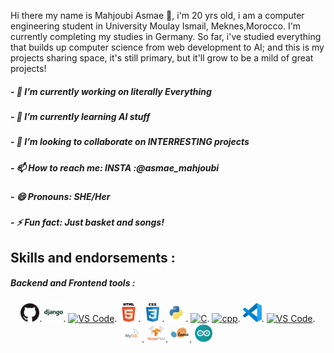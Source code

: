 Hi there my name is Mahjoubi Asmae 👋, i'm 20 yrs old, i am a computer engineering student in University Moulay Ismail, Meknes,Morocco. I'm currently completing my studies in Germany. So far, i've studied everything that builds up computer science from web development to AI; and this is my projects sharing space, it's still primary, but it'll grow to be a mild of great projects!

##### - 🔭 I’m currently working on literally Everything

##### - 🌱 I’m currently learning AI stuff

##### - 👯 I’m looking to collaborate on INTERRESTING projects


##### - 📫 How to reach me: INSTA :@asmae_mahjoubi

##### - 😄 Pronouns: SHE/Her

##### - ⚡ Fun fact: Just basket and songs!

## Skills and endorsements :

##### Backend and Frontend tools :


<p align="center" dir="auto">
<a target="_blank" rel="noopener noreferrer" href="https://raw.githubusercontent.com/github/explore/78df643247d429f6cc873026c0622819ad797942/topics/github/github.png"><img src="https://raw.githubusercontent.com/github/explore/78df643247d429f6cc873026c0622819ad797942/topics/github/github.png" alt="VS Code" height="30" style="max-width: 100%;"></a>.
  <a target="_blank" rel="noopener noreferrer" href="https://raw.githubusercontent.com/github/explore/80688e429a7d4ef2fca1e82350fe8e3517d3494d/topics/django/django.png"><img src="https://raw.githubusercontent.com/github/explore/80688e429a7d4ef2fca1e82350fe8e3517d3494d/topics/django/django.png" alt="VS Code" height="30" style="max-width: 100%;"></a>.
  <a target="_blank" rel="noopener noreferrer" href="https://raw.githubusercontent.com/jmnote/z-icons/master/svg/java.svg"><img src="https://raw.githubusercontent.com/jmnote/z-icons/master/svg/java.svg" alt="VS Code" height="30" style="max-width: 100%;"></a>.
  <a target="_blank" rel="noopener noreferrer" href="https://raw.githubusercontent.com/github/explore/80688e429a7d4ef2fca1e82350fe8e3517d3494d/topics/html/html.png"><img src="https://raw.githubusercontent.com/github/explore/80688e429a7d4ef2fca1e82350fe8e3517d3494d/topics/html/html.png" alt="VS Code" height="30" style="max-width: 100%;"></a>.
   <a target="_blank" rel="noopener noreferrer" href="https://raw.githubusercontent.com/github/explore/80688e429a7d4ef2fca1e82350fe8e3517d3494d/topics/css/css.png"><img src="https://raw.githubusercontent.com/github/explore/80688e429a7d4ef2fca1e82350fe8e3517d3494d/topics/css/css.png" alt="VS Code" height="30" style="max-width: 100%;"></a>.
<a target="_blank" rel="noopener noreferrer" href="https://raw.githubusercontent.com/github/explore/80688e429a7d4ef2fca1e82350fe8e3517d3494d/topics/python/python.png"><img src="https://raw.githubusercontent.com/github/explore/80688e429a7d4ef2fca1e82350fe8e3517d3494d/topics/python/python.png" alt="Python" height="30" style="max-width: 100%;"></a>.
<a target="_blank" rel="noopener noreferrer" href="https://raw.githubusercontent.com/jmnote/z-icons/master/svg/c.svg"><img src="https://raw.githubusercontent.com/jmnote/z-icons/master/svg/c.svg" alt="C" height="30" style="max-width: 100%;"></a>.
  <a target="_blank" rel="noopener noreferrer" href="https://raw.githubusercontent.com/jmnote/z-icons/master/svg/cpp.svg"><img src="https://raw.githubusercontent.com/jmnote/z-icons/master/svg/cpp.svg" alt="cpp" height="30" style="max-width: 100%;"></a>.
<a target="_blank" rel="noopener noreferrer" href="https://raw.githubusercontent.com/github/explore/80688e429a7d4ef2fca1e82350fe8e3517d3494d/topics/visual-studio-code/visual-studio-code.png"><img src="https://raw.githubusercontent.com/github/explore/80688e429a7d4ef2fca1e82350fe8e3517d3494d/topics/visual-studio-code/visual-studio-code.png" alt="VS Code" height="30" style="max-width: 100%;"></a>.
  <a target="_blank" rel="noopener noreferrer" href="https://raw.githubusercontent.com/jmnote/z-icons/master/svg/r.svg"><img src="https://raw.githubusercontent.com/jmnote/z-icons/master/svg/r.svg" alt="VS Code" height="30" style="max-width: 100%;"></a>.
  <a target="_blank" rel="noopener noreferrer" href="https://raw.githubusercontent.com/github/explore/80688e429a7d4ef2fca1e82350fe8e3517d3494d/topics/mysql/mysql.png"><img src="https://raw.githubusercontent.com/github/explore/80688e429a7d4ef2fca1e82350fe8e3517d3494d/topics/mysql/mysql.png" alt="VS Code" height="30" style="max-width: 100%;"></a>.
   <a target="_blank" rel="noopener noreferrer" href="https://raw.githubusercontent.com/github/explore/80688e429a7d4ef2fca1e82350fe8e3517d3494d/topics/tensorflow/tensorflow.png"><img src="https://raw.githubusercontent.com/github/explore/80688e429a7d4ef2fca1e82350fe8e3517d3494d/topics/tensorflow/tensorflow.png" alt="VS Code" height="30" style="max-width: 100%;"></a>.
  <a target="_blank" rel="noopener noreferrer" href="https://raw.githubusercontent.com/github/explore/80688e429a7d4ef2fca1e82350fe8e3517d3494d/topics/scikit-learn/scikit-learn.png"><img src="https://raw.githubusercontent.com/github/explore/80688e429a7d4ef2fca1e82350fe8e3517d3494d/topics/scikit-learn/scikit-learn.png" alt="Python" height="30" style="max-width: 100%;"></a>.
  <a target="_blank" rel="noopener noreferrer" href="https://raw.githubusercontent.com/github/explore/80688e429a7d4ef2fca1e82350fe8e3517d3494d/topics/arduino/arduino.png"><img  alt="Arduino" height="30" src="https://raw.githubusercontent.com/github/explore/80688e429a7d4ef2fca1e82350fe8e3517d3494d/topics/arduino/arduino.png" style="max-width: 100%;"></a>
</p>
<p align="center" dir="auto">
<img src="https://media4.giphy.com/media/FPbnShq1h1IS5FQyPD/giphy.gif?cid=ecf05e47107e284fb2601045bbc7c2a1f06b343f064ee5b1&amp;rid=giphy.gif&amp;ct=g" alt="code coding GIF by HACKTIV8" style="width: 150px; height: 160px; left: 0px; top: 0px; opacity: 0;">
  </p>

